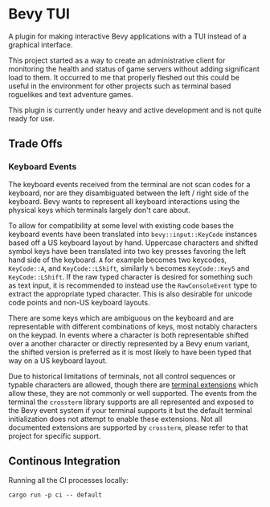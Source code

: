 # Bevy TUI

A plugin for making interactive Bevy applications with a TUI instead of a graphical interface.

This project started as a way to create an administrative client for monitoring the health and status of game servers without adding significant load to them. It occurred to me that properly fleshed out this could be useful in the environment for other projects such as terminal based roguelikes and text adventure games.

This plugin is currently under heavy and active development and is not quite ready for use.

## Trade Offs

### Keyboard Events

The keyboard events received from the terminal are not scan codes for a keyboard, nor are they disambiguated between the left / right side of the keyboard. Bevy wants to represent all keyboard interactions using the physical keys which terminals largely don't care about.

To allow for compatibility at some level with existing code bases the keyboard events have been translated into `bevy::input::KeyCode` instances based off a US keyboard layout by hand. Uppercase characters and shifted symbol keys have been translated into two key presses favoring the left hand side of the keyboard. `A` for example becomes two keycodes, `KeyCode::A`, and `KeyCode::LShift`, similarly `%` becomes `KeyCode::Key5` and `KeyCode::LShift`. If the raw typed character is desired for something such as text input, it is recommended to instead use the `RawConsoleEvent` type to extract the appropriate typed character. This is also desirable for unicode code points and non-US keyboard layouts.

There are some keys which are ambiguous on the keyboard and are representable with different combinations of keys, most notably characters on the keypad. In events where a character is both representable shifted over a another character or directly represented by a Bevy enum variant, the shifted version is preferred as it is most likely to have been typed that way on a US keyboard layout.

Due to historical limitations of terminals, not all control sequences or typable characters are allowed, though there are [terminal extensions](https://sw.kovidgoyal.net/kitty/protocol-extensions/) which allow these, they are not commonly or well supported. The events from the terminal the `crossterm` library supports are all represented and exposed to the Bevy event system if your terminal supports it but the default terminal initialization does not attempt to enable these extensions. Not all documented extensions are supported by `crossterm`, please refer to that project for specific support.

## Continous Integration

Running all the CI processes locally:

```
cargo run -p ci -- default
```

